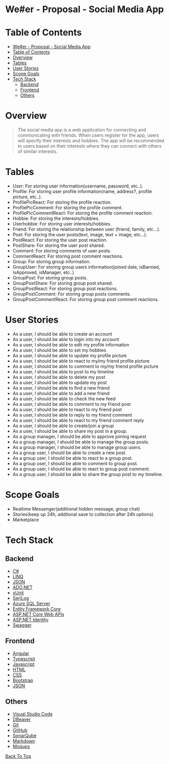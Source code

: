 # We#er - Proposal - Social Media App

# Table of Contents
- [We#er - Proposal - Social Media App](#weer---proposal---social-media-app)
- [Table of Contents](#table-of-contents)
- [Overview](#overview)
- [Tables](#tables)
- [User Stories](#user-stories)
- [Scope Goals](#scope-goals)
- [Tech Stack](#tech-stack)
  - [Backend](#backend)
  - [Frontend](#frontend)
  - [Others](#others)
  
# Overview
> The social media app is a web application for connecting and communicating with friends. When users register for the app, users will specify their interests and hobbies. The app will be recommended to users based on their interests where they can connect with others of similar interests.

# Tables
- User: For storing user information(username, password, etc..).
- Profile: For storing user profile information(name, address?, profile picture, etc..).
- ProfilePicReact: For storing the profile reaction.
- ProfilePicComment: For storing the profile comment.
- ProfilePicCommentReact: For storing the profile comment reaction.
- Hobbie: For storing the interests/hobbies.
- Userhobbie: For storing user interests/hobbies.
- Friend: For storing the relationship between user (friend, family, etc...).
- Post: For storing the user posts(text, image, text + image, etc…).
- PostReact: For storing the user post reaction.
- PostShare: For storing the user post shared.
- Comment: For storing comments of user posts.
- CommentReact: For storing post comment reactions.
- Group: For storing group information.
- GroupUser: For storing group users information(joined date, isBanned, isApproved, isManager, etc..)
- GroupPost: For storing group posts.
- GroupPostShare: For storing group post shared.
- GroupPostReact: For storing group post reactions.
- GroupPostComment: For storing group posts comments.
- GroupPostCommentReact: For storing group post comment reactions.

# User Stories
- As a user, I should be able to create an account
- As a user, I should be able to login into my account
- As a user, I should be able to edit my profile information
- As a user, I should be able to set my hobbies
- As a user, I should be able to update my profile picture
- As a user, I should be able to react to my/my friend profile picture
- As a user, I should be able to comment to my/my friend profile picture
- As a user, I should be able to post to my timeline
- As a user, I should be able to delete my post
- As a user, I should be able to update my post
- As a user, I should be able to find a new friend
- As a user, I should be able to add a new friend
- As a user, I should be able to check the new feed
- As a user, I should be able to comment to my friend post
- As a user, I should be able to react to my friend post
- As a user, I should be able to reply to my friend comment
- As a user, I should be able to react to my friend comment reply
- As a user, I should be able to create/join a group
- As a user, I should be able to share my post in a group.
- As a group manager, I should be able to approve joining request
- As a group manager, I should be able to manage the group posts.
- As a group manager, I should be able to manage group users.
- As a group user, I should be able to create a new post.
- As a group user, I should be able to react to a group post.
- As a group user, I should be able to comment to group post.
- As a group user, I should be able to react to group post comment.
- As a group user, I should be able to share the group post to my timeline.


# Scope Goals
- Realtime Messenger(additional hidden message, group chat)
- Stories(keep up 24h, addtional save to collection after 24h options)
- Marketplace

# Tech Stack
## Backend
- [C#](https://docs.microsoft.com/en-us/dotnet/csharp/tour-of-csharp/)
- [LINQ](https://docs.microsoft.com/en-us/dotnet/csharp/programming-guide/concepts/linq/)
- [JSON](https://www.json.org/json-en.html)
- [ADO.NET](https://docs.microsoft.com/en-us/dotnet/framework/data/adonet/ado-net-overview)
- [xUnit](https://xunit.net)
- [SeriLog](https://serilog.net)
- [Azure SQL Server](https://azure.microsoft.com/en-us/services/sql-database/campaign/)
- [Entity Framework Core](https://docs.microsoft.com/en-us/ef/core/)
- [ASP.NET Core Web APIs](https://dotnet.microsoft.com/en-us/apps/aspnet/apis)
- [ASP.NET Identity](https://docs.microsoft.com/en-us/aspnet/identity/overview/getting-started/introduction-to-aspnet-identity)
- [Swagger](https://swagger.io)
## Frontend
- [Angular](https://angular.io)
- [Typescript](https://www.typescriptlang.org)
- [Javascript](https://www.javascript.com)
- [HTML](https://www.w3schools.com/html/)
- [CSS](https://www.w3schools.com/css/)
- [Bootstrap](https://getbootstrap.com)
- [JSON](https://www.json.org/json-en.html)
## Others
- [Visual Studio Code](https://code.visualstudio.com)
- [DBeaver](https://dbeaver.io)
- [Git](https://git-scm.com)
- [GitHub](https://github.com)
- [SonarQube](https://www.sonarqube.org)
- [Markdown](https://daringfireball.net/projects/markdown/)
- [Moqups](https://moqups.com)

[Back To Top](#weer---proposal---social-media-app)